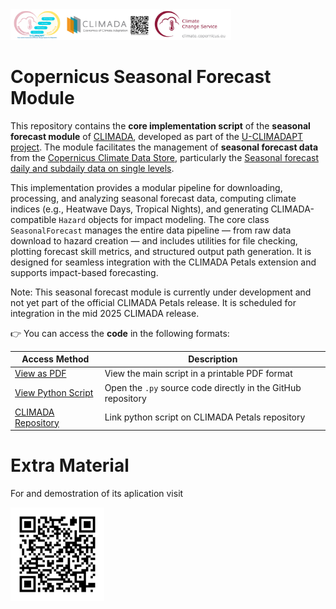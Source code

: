 <img src="images/Logos.png" alt="Project Logos" width="70%"/>

# **Copernicus Seasonal Forecast Module** 

This repository contains the **core implementation script** of the **seasonal forecast module** of [CLIMADA](https://climada.ethz.ch/), developed as part of the [U-CLIMADAPT project](https://www.copernicus-user-uptake.eu/user-uptake/details/responding-to-the-impact-of-climate-change-u-climadapt-488). The module facilitates the management of **seasonal forecast data** from the [Copernicus Climate Data Store](https://cds.climate.copernicus.eu), particularly the [Seasonal forecast daily and subdaily data on single levels](https://cds.climate.copernicus.eu/datasets/seasonal-original-single-levels?tab=overview).

This implementation provides a modular pipeline for downloading, processing, and analyzing seasonal forecast data, computing climate indices (e.g., Heatwave Days, Tropical Nights), and generating CLIMADA-compatible `Hazard` objects for impact modeling. The core class `SeasonalForecast` manages the entire data pipeline — from raw data download to hazard creation — and includes utilities for file checking, plotting forecast skill metrics, and structured output path generation. It is designed for seamless integration with the CLIMADA Petals extension and supports impact-based forecasting.

Note: This seasonal forecast module is currently under development and not yet part of the official CLIMADA Petals release. It is scheduled for integration in the mid 2025 CLIMADA release. 

👉 You can access the **code** in the following formats:

| Access Method           | Description                                                  |
|--------------------------|--------------------------------------------------------------|
| [View as PDF](https://github.com/DahyannAraya/climada_seasonal_forecast_sr/blob/main/create_seasonal_forecast_hazard.py)            | View the main script in a printable PDF format               |
| [View Python Script](https://github.com/DahyannAraya/climada_seasonal_forecast_sr/blob/main/create_seasonal_forecast_hazard.py)     | Open the `.py` source code directly in the GitHub repository |
| [CLIMADA Repository](https://github.com/CLIMADA-project/climada_petals/blob/feature/copernicus_forecast/climada_petals/hazard/copernicus_interface/create_seasonal_forecast_hazard.py)     | Link python script on CLIMADA Petals repository    |



# **Extra Material** 
For and demostration of its aplication visit

<img src="images/repo_qr.png" alt="Repository QR Code" width="150"/>
